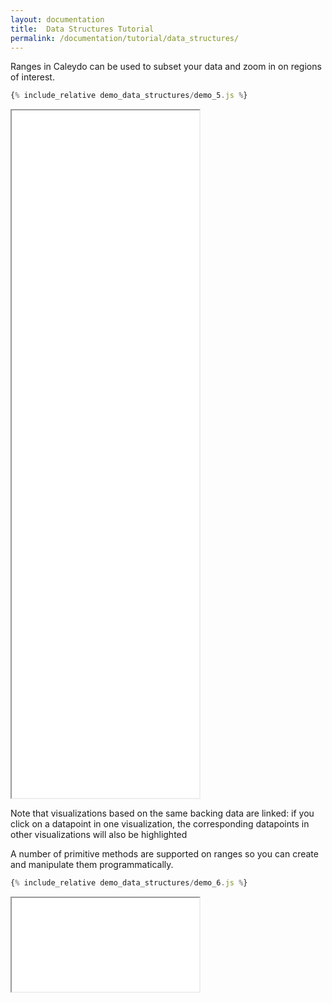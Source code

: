 ```yaml
---
layout: documentation
title:  Data Structures Tutorial
permalink: /documentation/tutorial/data_structures/
---
```


Ranges in Caleydo can be used to subset your data and zoom in on regions of interest.

```javascript
{% include_relative demo_data_structures/demo_5.js %}
```
<iframe src="/documentation/tutorial/web_bundle/frame.html?demo_data_structures/demo_5" height="1100"></iframe>

Note that visualizations based on the same backing data are linked: if you click on a
datapoint in one visualization, the corresponding datapoints in other visualizations
will also be highlighted

A number of primitive methods are supported on ranges so you can create
and manipulate them programmatically.

```javascript
{% include_relative demo_data_structures/demo_6.js %}
```
<iframe src="/documentation/tutorial/web_bundle/frame.html?demo_data_structures/demo_6"></iframe>
